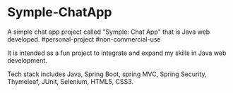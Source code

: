 # Symple-ChatApp
A simple chat app project called "Symple: Chat App" that is Java web developed. #personal-project #non-commercial-use

It is intended as a fun project to integrate and expand my skills in Java web development.

Tech stack includes Java, Spring Boot, spring MVC, Spring Security, Thymeleaf, JUnit, Selenium, HTML5, CSS3.
